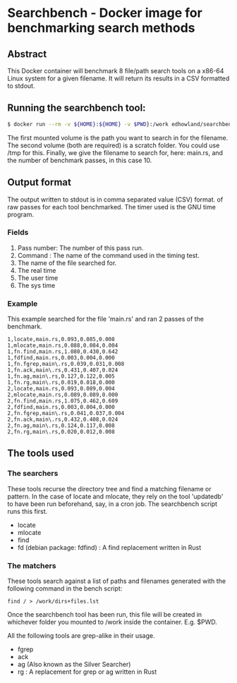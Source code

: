 # Searchbench - Docker image for benchmarking search methods

## Abstract

This Docker container will benchmark 8 file/path search tools on a x86-64 Linux
system for a given filename. It will return its results in a CSV formatted to stdout.

## Running the searchbench tool:

```bash
$ docker run --rm -v ${HOME}:${HOME} -v $PWD}:/work edhowland/searchbench main.rs 10
```

The first mounted volume is the path you want to search in for the filename.
The second volume (both are required) is a scratch folder. You could use /tmp for this.
Finally, we give the filename to search for, here: main.rs,  and the number of benchmark
passes, in this case 10.

## Output format

The output written to  stdout is in comma separated value (CSV) format.
of raw passes for each tool benchmarked. The timer used is the GNU time program.

### Fields

1. Pass number: The number of this pass run.
2. Command : The name of the command used in the timing test.
3. The name of the file searched for.
4. The real time
5. The user time
6. The sys time

### Example

This example searched for the file 'main.rs' and ran 2 passes of the benchmark.

```
1,locate,main.rs,0.093,0.085,0.008
1,mlocate,main.rs,0.088,0.084,0.004
1,fn.find,main.rs,1.080,0.430,0.642
1,fdfind,main.rs,0.003,0.004,0.000
1,fn.fgrep,main\.rs,0.039,0.031,0.008
1,fn.ack,main\.rs,0.431,0.407,0.024
1,fn.ag,main\.rs,0.127,0.122,0.005
1,fn.rg,main\.rs,0.019,0.018,0.000
2,locate,main.rs,0.093,0.089,0.004
2,mlocate,main.rs,0.089,0.089,0.000
2,fn.find,main.rs,1.075,0.462,0.609
2,fdfind,main.rs,0.003,0.004,0.000
2,fn.fgrep,main\.rs,0.041,0.037,0.004
2,fn.ack,main\.rs,0.432,0.408,0.024
2,fn.ag,main\.rs,0.124,0.117,0.008
2,fn.rg,main\.rs,0.020,0.012,0.008
```


## The tools used

### The searchers

These tools recurse the directory tree and find a matching filename or pattern.
In the case of locate and mlocate, they rely on the tool 'updatedb' to have been
run beforehand, say, in a cron job. The searchbench script runs this first.

- locate
- mlocate
- find
- fd (debian package: fdfind) : A find replacement written in Rust

### The matchers

These tools search against a list of paths and filenames generated with the
following command in the bench script:

```
find / > /work/dirs+files.lst
```

Once the searchbench tool has been run, this file will be created in  whichever
folder you mounted to /work  inside the container. E.g. $PWD.

All the following tools are grep-alike in their usage.

- fgrep
- ack
- ag (Also known as the Silver Searcher)
- rg : A replacement for grep or ag written in Rust




